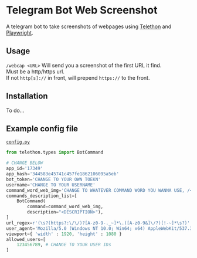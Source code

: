 # Telegram Bot Web Screenshot

A telegram bot to take screenshots of webpages using [Telethon](https://github.com/LonamiWebs/Telethon) and [Playwright](https://github.com/microsoft/playwright-python).  


## Usage

`/webcap <URL>`
Will send you a screenshot of the first URL it find.  
Must be a http/https url.  
If not `http[s]://` in front, will prepend `https://` to the front.

## Installation

To do...

## Example config file

[`config.py`](config.py)

```python
from telethon.types import BotCommand

# CHANGE BELOW
app_id='17349'
app_hash='344583e45741c457fe1862106095a5eb'
bot_token='CHANGE TO YOUR OWN TOEKN'
username='CHANGE TO YOUR USERNAME'
command_word_web_img='CHANGE TO WHATEVER COMMAND WORD YOU WANNA USE, /<cmd word>'
commands_description_list=[
    BotCommand(
        command=command_word_web_img, 
        description="<DESCRIPTION>"),
]
url_regex=r'(\s?(https?:\/\/)?[A-z0-9-._~]*\.([A-z0-9&]\/?)[!-~]*\s?)'
user_agent='Mozilla/5.0 (Windows NT 10.0; Win64; x64) AppleWebKit/537.36 (KHTML, like Gecko) Chrome/124.0.0.0 Safari/537.3'
viewport={ 'width' : 1920, 'height' : 1080 }
allowed_users=[
    123456789, # CHANGE TO YOUR USER IDs
]
```
